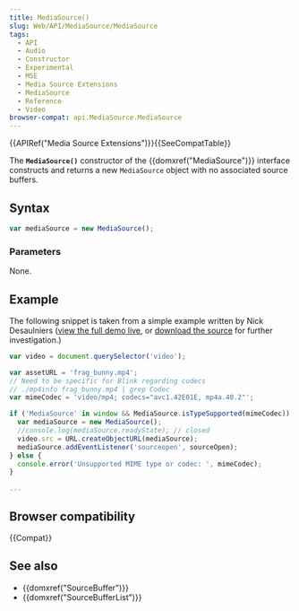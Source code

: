 ```yaml
---
title: MediaSource()
slug: Web/API/MediaSource/MediaSource
tags:
  - API
  - Audio
  - Constructor
  - Experimental
  - MSE
  - Media Source Extensions
  - MediaSource
  - Reference
  - Video
browser-compat: api.MediaSource.MediaSource
---
```

{{APIRef("Media Source Extensions")}}{{SeeCompatTable}}

The **`MediaSource()`** constructor of the
{{domxref("MediaSource")}} interface constructs and returns a new
`MediaSource` object with no associated source buffers.

## Syntax

```js
var mediaSource = new MediaSource();
```

### Parameters

None.

## Example

The following snippet is taken from a simple example written by Nick Desaulniers ([view the full demo
live](https://nickdesaulniers.github.io/netfix/demo/bufferAll.html), or [download
the source](https://github.com/nickdesaulniers/netfix/blob/gh-pages/demo/bufferAll.html) for further investigation.)

```js
var video = document.querySelector('video');

var assetURL = 'frag_bunny.mp4';
// Need to be specific for Blink regarding codecs
// ./mp4info frag_bunny.mp4 | grep Codec
var mimeCodec = 'video/mp4; codecs="avc1.42E01E, mp4a.40.2"';

if ('MediaSource' in window && MediaSource.isTypeSupported(mimeCodec)) {
  var mediaSource = new MediaSource();
  //console.log(mediaSource.readyState); // closed
  video.src = URL.createObjectURL(mediaSource);
  mediaSource.addEventListener('sourceopen', sourceOpen);
} else {
  console.error('Unsupported MIME type or codec: ', mimeCodec);
}

...
```

## Browser compatibility

{{Compat}}

## See also

- {{domxref("SourceBuffer")}}
- {{domxref("SourceBufferList")}}
